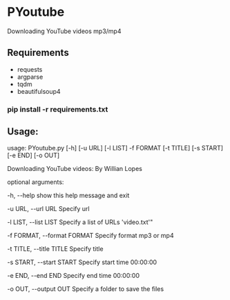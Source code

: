 # PYoutube
Downloading YouTube videos mp3/mp4
## Requirements
* requests
* argparse
* tqdm
* beautifulsoup4

### pip install -r requirements.txt

## Usage:
usage: PYoutube.py [-h] [-u URL] [-l LIST] -f FORMAT [-t TITLE] [-s START] [-e END] [-o OUT]

Downloading YouTube videos: By Willian Lopes

optional arguments:

  -h, --help            show this help message and exit
  
  -u URL, --url URL     Specify url
  
  -l LIST, --list LIST  Specify a list of URLs 'video.txt'"
  
  -f FORMAT, --format FORMAT
                        Specify format mp3 or mp4
                        
  -t TITLE, --title TITLE
                        Specify title
                        
  -s START, --start START
                        Specify start time 00:00:00
                        
  -e END, --end END     Specify end time 00:00:00
  
  -o OUT, --output OUT  Specify a folder to save the files
